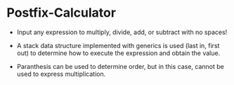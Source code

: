 # Postfix-Calculator

- Input any expression to multiply, divide, add, or subtract with no spaces!

- A stack data structure implemented with generics is used (last in, first out) to determine how to execute the expression and obtain the value.

- Paranthesis can be used to determine order, but in this case, cannot be used to express multiplication.
